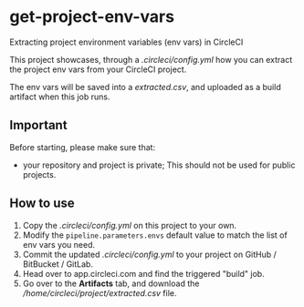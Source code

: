 # get-project-env-vars
Extracting project environment variables (env vars) in CircleCI

This project showcases, through a _.circleci/config.yml_ how you can extract the project env vars from your CircleCI project.

The env vars will be saved into a _extracted.csv_, and uploaded as a build artifact when this job runs.

## Important

Before starting, please make sure that:

- your repository and project is private; This should not be used for public projects.

## How to use

1. Copy the _.circleci/config.yml_ on this project to your own.
2. Modify the `pipeline.parameters.envs` default value to match the list of env vars you need.
3. Commit the updated _.circleci/config.yml_ to your project on GitHub / BitBucket / GitLab.
4. Head over to app.circleci.com and find the triggered "build" job.
5. Go over to the **Artifacts** tab, and download the _/home/circleci/project/extracted.csv_ file.
